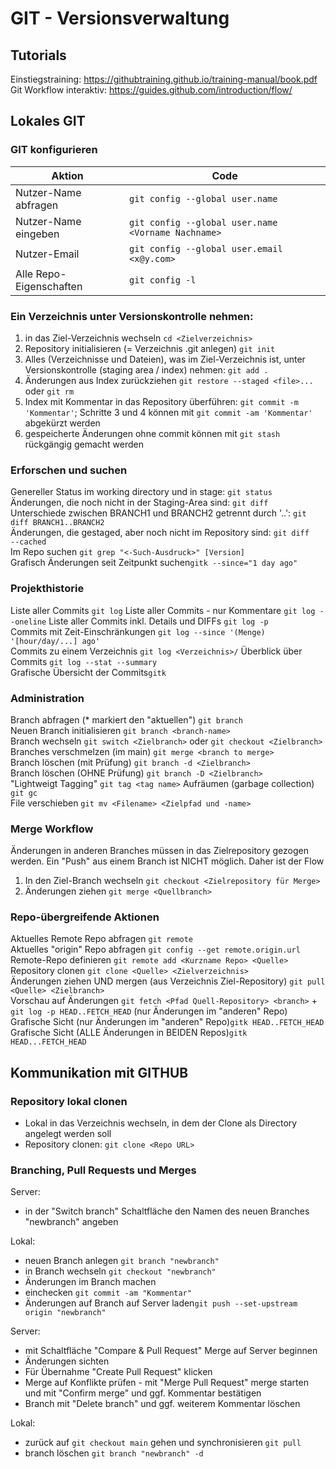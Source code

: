 # GIT - Versionsverwaltung

## Tutorials
Einstiegstraining: <https://githubtraining.github.io/training-manual/book.pdf>  
Git Workflow interaktiv: <https://guides.github.com/introduction/flow/>


## Lokales GIT

### GIT konfigurieren
|Aktion|Code|
|------------|---------------------|
|Nutzer-Name abfragen|``git config --global user.name``|
|Nutzer-Name eingeben|``git config --global user.name <Vorname Nachname>``|
|Nutzer-Email| ``git config --global user.email <x@y.com>``|
|Alle Repo-Eigenschaften|``git config -l``|

### Ein Verzeichnis unter Versionskontrolle nehmen: 
1) in das Ziel-Verzeichnis wechseln ``cd <Zielverzeichnis>``  
2) Repository initialisieren (= Verzeichnis .git anlegen) ``git init``
3) Alles (Verzeichnisse und Dateien), was im Ziel-Verzeichnis ist, unter Versionskontrolle (staging area / index) nehmen: ``git add .``
4) Änderungen aus Index zurückziehen ``git restore --staged <file>...`` oder ``git rm``   
5) Index mit Kommentar in das Repository überführen: ``git commit -m 'Kommentar'``; Schritte 3 und 4 können mit ``git commit -am 'Kommentar'`` abgekürzt werden 
6) gespeicherte Änderungen ohne commit können mit ``git stash`` rückgängig gemacht werden

### Erforschen und suchen
Genereller Status im working directory und in stage: ``git status``  
Änderungen, die noch nicht in der Staging-Area sind: ``git diff``   
Unterschiede zwischen BRANCH1 und BRANCH2 getrennt durch '..': ``git diff BRANCH1..BRANCH2``  
Änderungen, die gestaged, aber noch nicht im Repository sind: ``git diff   --cached``  
Im Repo suchen ``git grep "<-Such-Ausdruck>" [Version]``  
Grafisch Änderungen seit Zeitpunkt suchen``gitk --since="1 day ago"``

### Projekthistorie
Liste aller Commits ``git log``
Liste aller Commits - nur Kommentare ``git log --oneline``
Liste aller Commits inkl. Details und DIFFs ``git log -p``  
Commits mit Zeit-Einschränkungen ``git log --since '(Menge) '[hour/day/...] ago'``  
Commits zu einem Verzeichnis ``git log <Verzeichnis>/``
Überblick über Commits ``git log --stat --summary``  
Grafische Übersicht der Commits``gitk``

### Administration
Branch abfragen (* markiert den "aktuellen") ``git branch``  
Neuen Branch initialisieren ``git branch <branch-name>``  
Branch wechseln ``git switch <Zielbranch>``  oder ``git checkout <Zielbranch>``
Branches verschmelzen (im main) ``git merge <branch to merge>``  
Branch löschen (mit Prüfung) ``git branch -d <Zielbranch>``  
Branch löschen (OHNE Prüfung) ``git branch -D <Zielbranch>``  
"Lightweigt Tagging" ``git tag <tag name>``
Aufräumen (garbage collection) ``git gc``  
File verschieben ``git mv <Filename> <Zielpfad und -name>``  

### Merge Workflow
Änderungen in anderen Branches müssen in das Zielrepository gezogen werden. Ein "Push" aus einem Branch ist NICHT möglich.  Daher ist der Flow  
1. In den Ziel-Branch wechseln ``git checkout <Zielrepository für Merge>``
2. Änderungen ziehen ``git merge <Quellbranch>``

### Repo-übergreifende Aktionen
Aktuelles Remote Repo abfragen ``git remote``  
Aktuelles "origin" Repo abfragen ``git config --get remote.origin.url``  
Remote-Repo definieren ``git remote add <Kurzname Repo> <Quelle>``  
Repository clonen ``git clone <Quelle> <Zielverzeichnis>``  
Änderungen ziehen UND mergen (aus Verzeichnis Ziel-Repository) ``git pull <Quelle> <Zielbranch>``  
Vorschau auf Änderungen ``git fetch <Pfad Quell-Repository> <branch>`` + ``git log -p HEAD..FETCH_HEAD`` (nur Änderungen im "anderen" Repo)  
Grafische Sicht (nur Änderungen im "anderen" Repo)``gitk HEAD..FETCH_HEAD``  
Grafische Sicht (ALLE Änderungen in BEIDEN Repos)``gitk HEAD...FETCH_HEAD``  

## Kommunikation mit GITHUB
### Repository lokal clonen
- Lokal in das Verzeichnis wechseln, in dem der Clone als Directory angelegt werden soll
- Repository clonen: ``git clone <Repo URL>``

### Branching, Pull Requests und Merges
Server:   
- in der "Switch branch" Schaltfläche den Namen des neuen Branches "newbranch" angeben 

Lokal: 
- neuen Branch anlegen ``git branch "newbranch"``
- in Branch wechseln ``git checkout "newbranch"``
- Änderungen im Branch machen
- einchecken ``git commit -am "Kommentar"``
- Änderungen auf Branch auf Server laden``git push --set-upstream origin "newbranch"``

Server:
- mit Schaltfläche "Compare & Pull Request" Merge auf Server beginnen 
- Änderungen sichten
- Für Übernahme "Create Pull Request" klicken
- Merge auf Konflikte prüfen - mit "Merge Pull Request" merge starten und mit "Confirm merge" und ggf. Kommentar bestätigen
- Branch mit "Delete branch" und ggf. weiterem Kommentar löschen

Lokal:
- zurück auf ``git checkout main`` gehen und synchronisieren ``git pull``
- branch löschen ``git branch "newbranch" -d`` 
